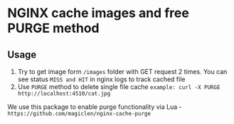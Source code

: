 # NGINX cache images and free PURGE method

## Usage
1. Try to get image form `/images` folder with GET request 2 times. You can see status `MISS and HIT` in nginx logs to track cached file 
2. Use `PURGE` method to delete single file cache `example: curl -X PURGE http://localhost:4510/cat.jpg` 

We use this package to enable purge functionality via Lua - `https://github.com/magiclen/nginx-cache-purge`